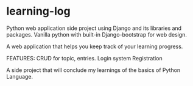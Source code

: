 # learning-log
Python web application side project using Django and its libraries and packages. Vanilla python with built-in Django-bootstrap for web design.

A web application that helps you keep track of your learning progress.

FEATURES:
CRUD for topic, entries.
Login system
Registration

A side project that will conclude my learnings of the basics of Python Language.
